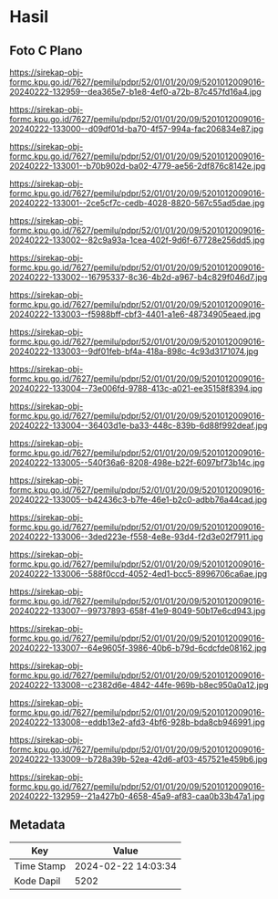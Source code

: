 # Hasil

## Foto C Plano

https://sirekap-obj-formc.kpu.go.id/7627/pemilu/pdpr/52/01/01/20/09/5201012009016-20240222-132959--dea365e7-b1e8-4ef0-a72b-87c457fd16a4.jpg

https://sirekap-obj-formc.kpu.go.id/7627/pemilu/pdpr/52/01/01/20/09/5201012009016-20240222-133000--d09df01d-ba70-4f57-994a-fac206834e87.jpg

https://sirekap-obj-formc.kpu.go.id/7627/pemilu/pdpr/52/01/01/20/09/5201012009016-20240222-133001--b70b902d-ba02-4779-ae56-2df876c8142e.jpg

https://sirekap-obj-formc.kpu.go.id/7627/pemilu/pdpr/52/01/01/20/09/5201012009016-20240222-133001--2ce5cf7c-cedb-4028-8820-567c55ad5dae.jpg

https://sirekap-obj-formc.kpu.go.id/7627/pemilu/pdpr/52/01/01/20/09/5201012009016-20240222-133002--82c9a93a-1cea-402f-9d6f-67728e256dd5.jpg

https://sirekap-obj-formc.kpu.go.id/7627/pemilu/pdpr/52/01/01/20/09/5201012009016-20240222-133002--16795337-8c36-4b2d-a967-b4c829f046d7.jpg

https://sirekap-obj-formc.kpu.go.id/7627/pemilu/pdpr/52/01/01/20/09/5201012009016-20240222-133003--f5988bff-cbf3-4401-a1e6-48734905eaed.jpg

https://sirekap-obj-formc.kpu.go.id/7627/pemilu/pdpr/52/01/01/20/09/5201012009016-20240222-133003--9df01feb-bf4a-418a-898c-4c93d3171074.jpg

https://sirekap-obj-formc.kpu.go.id/7627/pemilu/pdpr/52/01/01/20/09/5201012009016-20240222-133004--73e006fd-9788-413c-a021-ee35158f8394.jpg

https://sirekap-obj-formc.kpu.go.id/7627/pemilu/pdpr/52/01/01/20/09/5201012009016-20240222-133004--36403d1e-ba33-448c-839b-6d88f992deaf.jpg

https://sirekap-obj-formc.kpu.go.id/7627/pemilu/pdpr/52/01/01/20/09/5201012009016-20240222-133005--540f36a6-8208-498e-b22f-6097bf73b14c.jpg

https://sirekap-obj-formc.kpu.go.id/7627/pemilu/pdpr/52/01/01/20/09/5201012009016-20240222-133005--b42436c3-b7fe-46e1-b2c0-adbb76a44cad.jpg

https://sirekap-obj-formc.kpu.go.id/7627/pemilu/pdpr/52/01/01/20/09/5201012009016-20240222-133006--3ded223e-f558-4e8e-93d4-f2d3e02f7911.jpg

https://sirekap-obj-formc.kpu.go.id/7627/pemilu/pdpr/52/01/01/20/09/5201012009016-20240222-133006--588f0ccd-4052-4ed1-bcc5-8996706ca6ae.jpg

https://sirekap-obj-formc.kpu.go.id/7627/pemilu/pdpr/52/01/01/20/09/5201012009016-20240222-133007--99737893-658f-41e9-8049-50b17e6cd943.jpg

https://sirekap-obj-formc.kpu.go.id/7627/pemilu/pdpr/52/01/01/20/09/5201012009016-20240222-133007--64e9605f-3986-40b6-b79d-6cdcfde08162.jpg

https://sirekap-obj-formc.kpu.go.id/7627/pemilu/pdpr/52/01/01/20/09/5201012009016-20240222-133008--c2382d6e-4842-44fe-969b-b8ec950a0a12.jpg

https://sirekap-obj-formc.kpu.go.id/7627/pemilu/pdpr/52/01/01/20/09/5201012009016-20240222-133008--eddb13e2-afd3-4bf6-928b-bda8cb946991.jpg

https://sirekap-obj-formc.kpu.go.id/7627/pemilu/pdpr/52/01/01/20/09/5201012009016-20240222-133009--b728a39b-52ea-42d6-af03-457521e459b6.jpg

https://sirekap-obj-formc.kpu.go.id/7627/pemilu/pdpr/52/01/01/20/09/5201012009016-20240222-132959--21a427b0-4658-45a9-af83-caa0b33b47a1.jpg


## Metadata

| Key        | Value               |
| ---------- | ------------------- |
| Time Stamp | 2024-02-22 14:03:34 |
| Kode Dapil | 5202                |



